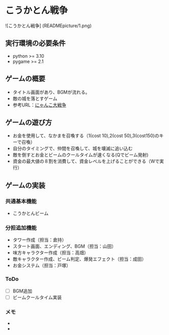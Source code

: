 # こうかとん戦争
![こうかとん戦争] (READMEpicture/1.png)
## 実行環境の必要条件
* python >= 3.10
* pygame >= 2.1

## ゲームの概要
* タイトル画面があり、BGMが流れる。
* 敵の城を落とすゲーム
* 参考URL：[にゃんこ大戦争](https://programming-school-technolo.com/?page_id=2621)

## ゲームの遊び方
* お金を使用して、なかまを召喚する（1(cost 10),2(cost 50),3(cost150)のキーで召喚）
* 自分のタイミングで、仲間を召喚して、城を壊滅に追い込む
* 敵を倒すとお金とビームのクールタイムが速くなる(Qでビーム発射) 
* 資金の最大値の８割を消費して、資金レベルを上げることができる（Wで実行）


## ゲームの実装
### 共通基本機能
* こうかとんビーム

### 分担追加機能
* タワー作成（担当：倉持）
* スタート画面、エンディング、BGM（担当：山田）
* 味方キャラクター作成（担当：高畑）
* 敵キャラクター作成、ビーム判定、爆発エフェクト（担当：成田）
* お金システム（担当：戸塚）

### ToDo
- [ ] BGM追加
- [ ] ビームクールタイム実装

### メモ
* 
* 
